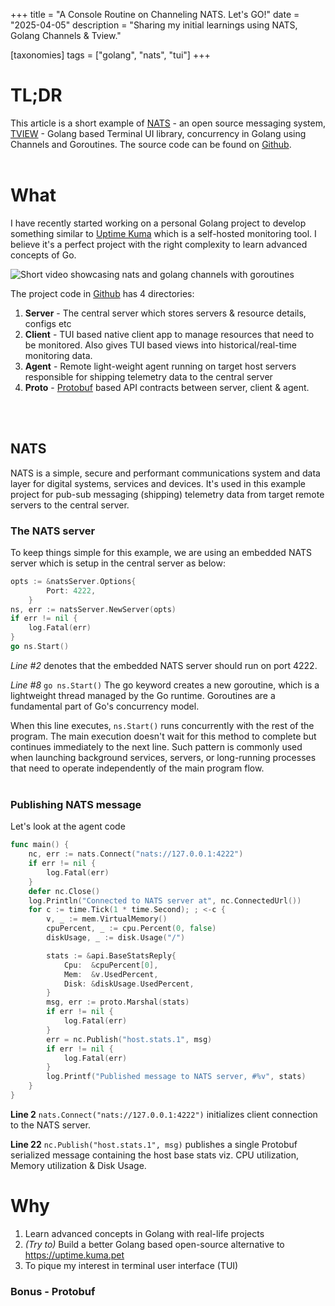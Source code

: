 +++
title = "A Console Routine on Channeling NATS. Let's GO!"
date = "2025-04-05"
description = "Sharing my initial learnings using NATS, Golang Channels & Tview."

[taxonomies]
tags = ["golang", "nats", "tui"]
+++

# TL;DR

This article is a short example of [NATS](https://nats.io/) - an open source messaging system, [TVIEW](https://github.com/rivo/tview) - Golang based Terminal UI library, concurrency in Golang using Channels and Goroutines. The source code can be found on [Github](https://github.com/rohanray/roray-dev-site/tree/main/code/nats-tview).
<br>
<br>

# What

I have recently started working on a personal Golang project to develop something similar to [Uptime Kuma](https://uptime.kuma.pet/) which is a self-hosted monitoring tool. I believe it's a perfect project with the right complexity to learn advanced concepts of Go.

![Short video showcasing nats and golang channels with goroutines](/img/channel-nats.gif)

The project code in [Github](https://github.com/rohanray/roray-dev-site/tree/main/code/nats-tview) has 4 directories:

1. **Server** - The central server which stores servers & resource details, configs etc
2. **Client** - TUI based native client app to manage resources that need to be monitored. Also gives TUI based views into historical/real-time monitoring data.
3. **Agent** - Remote light-weight agent running on target host servers responsible for shipping telemetry data to the central server
4. **Proto** - [Protobuf](https://protobuf.dev/) based API contracts between server, client & agent. 
<br>
<br>

## NATS

NATS is a simple, secure and performant communications system and data layer for digital systems, services and devices. It's used in this example project for pub-sub messaging (shipping) telemetry data from target remote servers to the central server. 

### The NATS server

To keep things simple for this example, we are using an embedded NATS server which is setup in the central server as below:

```go,linenos,name=server/main.go
opts := &natsServer.Options{
		Port: 4222,
	}
ns, err := natsServer.NewServer(opts)
if err != nil {
    log.Fatal(err)
}
go ns.Start()
```
_Line #2_  denotes that the embedded NATS server should run on port 4222.

_Line #8_  `go ns.Start()`  The go keyword creates a new goroutine, which is a lightweight thread managed by the Go runtime. Goroutines are a fundamental part of Go's concurrency model.

When this line executes, `ns.Start()` runs concurrently with the rest of the program. The main execution doesn't wait for this method to complete but continues immediately to the next line. Such pattern is commonly used when launching background services, servers, or long-running processes that need to operate independently of the main program flow.
<br>
<br>

### Publishing NATS message

Let's look at the agent code

```go,linenos,name=agent/main.go
func main() {
	nc, err := nats.Connect("nats://127.0.0.1:4222")
	if err != nil {
		log.Fatal(err)
	}
	defer nc.Close()
	log.Println("Connected to NATS server at", nc.ConnectedUrl())
	for c := time.Tick(1 * time.Second); ; <-c {
		v, _ := mem.VirtualMemory()
		cpuPercent, _ := cpu.Percent(0, false)
		diskUsage, _ := disk.Usage("/")

		stats := &api.BaseStatsReply{
			Cpu:  &cpuPercent[0],
			Mem:  &v.UsedPercent,
			Disk: &diskUsage.UsedPercent,
		}
		msg, err := proto.Marshal(stats)
		if err != nil {
			log.Fatal(err)
		}
		err = nc.Publish("host.stats.1", msg)
		if err != nil {
			log.Fatal(err)
		}
		log.Printf("Published message to NATS server, #%v", stats)
	}
}
```

__Line 2__ `nats.Connect("nats://127.0.0.1:4222")` initializes client connection to the NATS server.

__Line 22__ `nc.Publish("host.stats.1", msg)` publishes a single Protobuf serialized message containing the host base stats viz. CPU utilization, Memory utilization & Disk Usage.

# Why

1. Learn advanced concepts in Golang with real-life projects
2. _(Try to)_ Build a better Golang based open-source alternative to https://uptime.kuma.pet
3. To pique my interest in terminal user interface (TUI)

### Bonus - Protobuf
